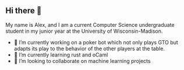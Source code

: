 ## Hi there 👋

My name is Alex, and I am a current Computer Science undergraduate student in my junior year at the University of Wisconsin-Madison. 

- 🔭 I’m currently working on a poker bot which not only plays GTO but adapts its play to the behavior of the other players at the table. 
- 🌱 I’m currently learning rust and oCaml
- 👯 I’m looking to collaborate on machine learning projects
  
<!--
**alexmueller07/alexmueller07** is a ✨ _special_ ✨ repository because its `README.md` (this file) appears on your GitHub profile.

Here are some ideas to get you started:

- 🔭 I’m currently working on ...
- 🌱 I’m currently learning ...
- 👯 I’m looking to collaborate on ...
- 🤔 I’m looking for help with ...
- 💬 Ask me about ...
- 📫 How to reach me: ...
- 😄 Pronouns: ...
- ⚡ Fun fact: ...
-->
